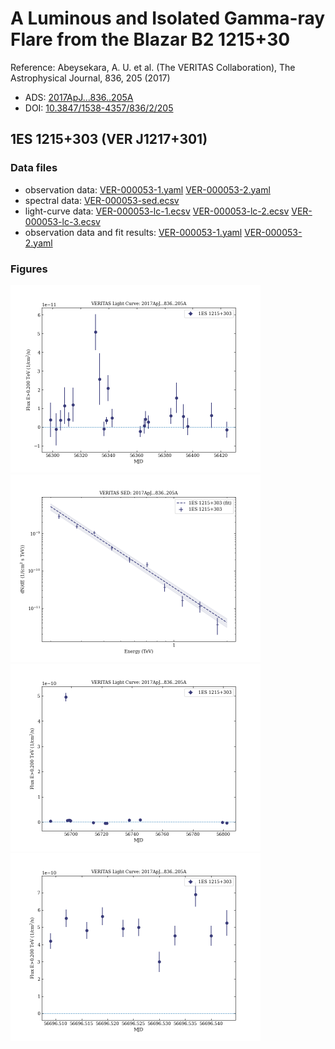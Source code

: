 # A Luminous and Isolated Gamma-ray Flare from the Blazar B2 1215+30

Reference:
Abeysekara, A. U. et al. (The VERITAS Collaboration), The Astrophysical Journal, 836, 205 (2017)

- ADS: [2017ApJ...836..205A](http://adsabs.harvard.edu/abs/2017ApJ...836..205A)
- DOI: [10.3847/1538-4357/836/2/205](https://doi.org/10.3847/1538-4357/836/2/205)

## 1ES 1215+303 (VER J1217+301)
### Data files

- observation data: [VER-000053-1.yaml](VER-000053-1.yaml)  [VER-000053-2.yaml](VER-000053-2.yaml)
- spectral data: [VER-000053-sed.ecsv](VER-000053-sed.ecsv)
- light-curve data: [VER-000053-lc-1.ecsv](VER-000053-lc-1.ecsv)  [VER-000053-lc-2.ecsv](VER-000053-lc-2.ecsv)  [VER-000053-lc-3.ecsv](VER-000053-lc-3.ecsv)
- observation data and fit results: [VER-000053-1.yaml](VER-000053-1.yaml)  [VER-000053-2.yaml](VER-000053-2.yaml)


### Figures

<img src="figures/2017ApJ...836..205A-VER-53-1-lc.png" alt="drawing" width="400"/>
<img src="figures/2017ApJ...836..205A-VER-53-1-sed.png" alt="drawing" width="400"/>
<img src="figures/2017ApJ...836..205A-VER-53-2-lc.png" alt="drawing" width="400"/>
<img src="figures/2017ApJ...836..205A-VER-53-3-lc.png" alt="drawing" width="400"/>
